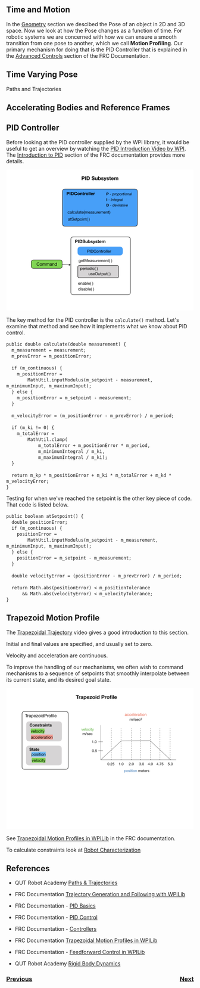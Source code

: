 ## Time and Motion
In the [Geometry](geometry) section we descibed the Pose of an object in 2D and 3D space.  Now we look at how the Pose changes as a function of time.  For robotic systems we are concerned with how we can ensure a smooth transition from one pose to another, which we call **Motion Profiling**.  Our primary mechanism for doing that is the PID Controller that is explained in the [Advanced Controls](https://docs.wpilib.org/en/stable/docs/software/advanced-controls/introduction/index.html) section of the FRC Documentation.

## Time Varying Pose
Paths and Trajectories

## Accelerating Bodies and Reference Frames

## PID Controller
Before looking at the PID controller supplied by the WPI library, it would be useful to get an overview by watching the [PID Introduction Video by WPI](https://docs.wpilib.org/en/stable/docs/software/advanced-controls/introduction/pid-video.html).  The [Introduction to PID](https://docs.wpilib.org/en/stable/docs/software/advanced-controls/introduction/introduction-to-pid.html) section of the FRC documentation provides more details.

![PID Controller](../images/Romi/Romi.044.jpeg)

The key method for the PID controller is the `calculate()` method. Let's examine that method and see how it implements what we know about PID control.

    public double calculate(double measurement) {
      m_measurement = measurement;
      m_prevError = m_positionError;

      if (m_continuous) {
        m_positionError =
            MathUtil.inputModulus(m_setpoint - measurement, m_minimumInput, m_maximumInput);
      } else {
        m_positionError = m_setpoint - measurement;
      }

      m_velocityError = (m_positionError - m_prevError) / m_period;

      if (m_ki != 0) {
        m_totalError =
            MathUtil.clamp(
                m_totalError + m_positionError * m_period,
                m_minimumIntegral / m_ki,
                m_maximumIntegral / m_ki);
      }

      return m_kp * m_positionError + m_ki * m_totalError + m_kd * m_velocityError;
    }

Testing for when we've reached the setpoint is the other key piece of code.  That code is listed below.

    public boolean atSetpoint() {
      double positionError;
      if (m_continuous) {
        positionError =
            MathUtil.inputModulus(m_setpoint - m_measurement, m_minimumInput, m_maximumInput);
      } else {
        positionError = m_setpoint - m_measurement;
      }

      double velocityError = (positionError - m_prevError) / m_period;

      return Math.abs(positionError) < m_positionTolerance
          && Math.abs(velocityError) < m_velocityTolerance;
    }

## Trapezoid Motion Profile<a name="TrapezoidProfile"></a>
The [Trapezoidal Trajectory](https://robotacademy.net.au/masterclass/paths-and-trajectories/?lesson=112) video gives a good introduction to this section.

Initial and final values are specified, and usually set to zero.

Velocity and acceleration are continuous.

To improve the handling of our mechanisms, we often wish to command mechanisms to a sequence of setpoints that smoothly interpolate between its current state, and its desired goal state.

![Trapezoid Profile](../images/FRCConcepts/FRCConcepts.018.jpeg)

See [Trapezoidal Motion Profiles in WPILib](https://docs.wpilib.org/en/stable/docs/software/advanced-controls/controllers/trapezoidal-profiles.html) in the FRC documentation.

To calculate constraints look at [Robot Characterization](../Tools/romiCharacterization)


## References
- QUT Robot Academy [Paths & Trajectories](https://robotacademy.net.au/masterclass/paths-and-trajectories/)

- FRC Documentation [Trajectory Generation and Following with WPILib](https://docs.wpilib.org/en/stable/docs/software/advanced-controls/trajectories/index.html)

- FRC Documentation - [PID Basics](https://docs.wpilib.org/en/stable/docs/software/advanced-controls/introduction/index.html)

- FRC Documentation - [PID Control](https://docs.wpilib.org/en/latest/docs/software/commandbased/pid-subsystems-commands.html)

- FRC Documentation - [Controllers](https://docs.wpilib.org/en/latest/docs/software/advanced-controls/controllers/index.html)

- FRC Documentation [Trapezoidal Motion Profiles in WPILib](https://docs.wpilib.org/en/stable/docs/software/advanced-controls/controllers/trapezoidal-profiles.html)

- FRC Documentation - [Feedforward Control in WPILib](https://docs.wpilib.org/en/stable/docs/software/advanced-controls/controllers/feedforward.html#feedforward-control-in-wpilib)

- QUT Robot Academy [Rigid Body Dynamics](https://robotacademy.net.au/masterclass/rigid-body-dynamics/)

<h3><span style="float:left">
<a href="timeMotion">Previous</a></span>
<span style="float:right">
<a href="kinematics">Next</a></span></h3>
